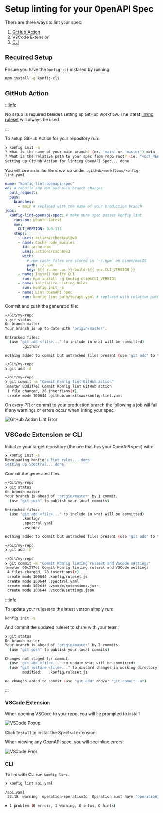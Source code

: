 # Setup linting for your OpenAPI Spec

There are three ways to lint your spec:

1. [GitHub Action](setup-linting#github-action)
2. [VSCode Extension](setup-linting#vscode-extension-or-cli)
3. [CLI](setup-linting#vscode-extension-or-cli)

## Required Setup

Ensure you have the `konfig-cli` installed by running

```bash
npm install -g konfig-cli
```

## GitHub Action

:::info

No setup is required besides setting up GitHub workflow. The latest [linting ruleset](https://www.npmjs.com/package/konfig-spectral-ruleset) will always be used.

:::

To setup GitHub Action for your repository run:

```bash
❯ konfig init -a
? What is the name of your main branch? (ex. "main" or "master") main
? What is the relative path to your spec from repo root? (ie. "<GIT_REPO>/path/to/api.yaml") api.yaml
Setting up GitHub Action for linting OpenAPI Spec... done
```

You will see a similar file show up under `.github/workflows/konfig-lint.yaml`

```yaml
name: "konfig-lint-openapi-spec"
on: # rebuild any PRs and main branch changes
  pull_request:
  push:
    branches:
      - main # replaced with the name of your production branch
jobs:
  konfig-lint-openapi-spec: # make sure spec passes konfig lint
    runs-on: ubuntu-latest
    env:
      CLI_VERSION: 0.0.111
    steps:
      - uses: actions/checkout@v3
      - name: Cache node_modules
        id: cache-npm
        uses: actions/cache@v3
        with:
          # npm cache files are stored in `~/.npm` on Linux/macOS
          path: ~/.npm
          key: ${{ runner.os }}-build-${{ env.CLI_VERSION }}
      - name: Install Konfig CLI
        run: npm install -g konfig-cli@$CLI_VERSION
      - name: Initialize Linting Rules
        run: konfig init -s
      - name: Lint OpenAPI Spec
        run: konfig lint path/to/api.yaml # replaced with relative path to your OpenAPI Spec
```

Commit and push the generated file:

```bash
~/Git/my-repo
❯ git status
On branch master
Your branch is up to date with 'origin/master'.

Untracked files:
  (use "git add <file>..." to include in what will be committed)
        .github/

nothing added to commit but untracked files present (use "git add" to track)

~/Git/my-repo
❯ git add -A

~/Git/my-repo
❯ git commit -m "Commit Konfig lint GitHub action"
[master 83d1f7e] Commit Konfig lint GitHub action
 1 file changed, 26 insertions(+)
 create mode 100644 .github/workflows/konfig-lint.yaml
```

On every PR or commit to your production branch the following a job will
fail if any warnings or errors occur when linting your spec:

![GitHub Action Lint Error](/img/github-action-lint-error.png)

## VSCode Extension or CLI

Initialize your target repository (the one that has your OpenAPI spec) with:

```bash
❯ konfig init -s
Downloading Konfig's lint rules... done
Setting up Spectral... done
```

Commit the generated files

```bash
~/Git/my-repo
❯ git status
On branch master
Your branch is ahead of 'origin/master' by 1 commit.
  (use "git push" to publish your local commits)

Untracked files:
  (use "git add <file>..." to include in what will be committed)
        .konfig/
        .spectral.yaml
        .vscode/

nothing added to commit but untracked files present (use "git add" to track)

~/Git/my-repo
❯ git add -A

~/Git/my-repo
❯ git commit -m "Commit Konfig linting ruleset and VSCode settings"
[master 06c577e] Commit Konfig linting ruleset and VSCode settings
 4 files changed, 28 insertions(+)
 create mode 100644 .konfig/ruleset.js
 create mode 100644 .spectral.yaml
 create mode 100644 .vscode/extensions.json
 create mode 100644 .vscode/settings.json
```

:::info

To update your ruleset to the latest verson simply run:

```bash
konfig init -s
```

And commit the updated ruleset to share with your team:

```bash
❯ git status
On branch master
Your branch is ahead of 'origin/master' by 2 commits.
  (use "git push" to publish your local commits)

Changes not staged for commit:
  (use "git add <file>..." to update what will be committed)
  (use "git restore <file>..." to discard changes in working directory)
        modified:   .konfig/ruleset.js

no changes added to commit (use "git add" and/or "git commit -a")
```

:::

### VSCode Extension

When opening VSCode to your repo, you will be prompted to install

![VSCode Popup](/img/vscode-popup.png)

Click `Install` to install the Spectral extension.

When viewing any OpenAPI spec, you will see inline errors:

![VSCode Error](/img/vscode-lint-error.png)

### CLI

To lint with CLI run `konfig lint`.

```bash
❯ konfig lint api.yaml

/api.yaml
 22:10  warning  operation-operationId  Operation must have "operationId" for generated SDK method names.  paths./pet.post

✖ 1 problem (0 errors, 1 warning, 0 infos, 0 hints)
```
